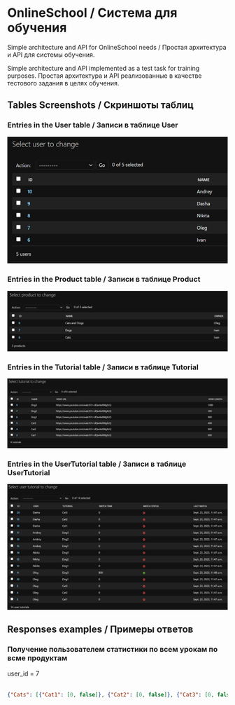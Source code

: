 # OnlineSchool / Система для обучения
Simple architecture and API for OnlineSchool needs / Простая архитектура и API для системы обучения.

Simple architecture and API implemented as a test task for training purposes.
Простая архитектура и API реализованные в качестве тестового задания в целях обучения.


## Tables Screenshots / Скриншоты таблиц

### Entries in the User table / Записи в таблице User

![alt text](https://github.com/Bow0Tie/OnlineSchool/blob/main/examples/users_table.png?raw=true)

### Entries in the Product table / Записи в таблице Product

![alt text](https://github.com/Bow0Tie/OnlineSchool/blob/main/examples/products_table.png?raw=true)

### Entries in the Tutorial table / Записи в таблице Tutorial

![alt text](https://github.com/Bow0Tie/OnlineSchool/blob/main/examples/Tutorials_table.png?raw=true)

### Entries in the UserTutorial table / Записи в таблице UserTutorial

![alt text](https://github.com/Bow0Tie/OnlineSchool/blob/main/examples/UserTutorials_table.png?raw=true)

## Responses examples / Примеры ответов

### Получение пользователем статистики по всем урокам по всме продуктам

user_id = 7

```json

{"Cats": [{"Cat1": [0, false]}, {"Cat2": [0, false]}, {"Cat3": [0, false]}], "Cats and Dogs": [{"Cat1": [0, false]}, {"Cat3": [0, false]}, {"Dog1": [0, false]}, {"Dog3": [800, true]}]}

```

